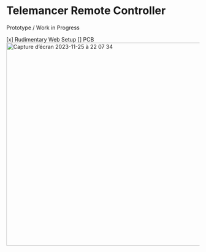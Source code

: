# Telemancer Remote Controller

Prototype / Work in Progress

[x] Rudimentary Web Setup
[] PCB 
<img width="531" alt="Capture d’écran 2023-11-25 à 22 07 34" src="https://github.com/Morveus/Telemancer/assets/2972468/38e09fc1-5158-4d2b-9d2f-24f44c769d44">
